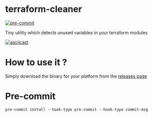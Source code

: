 # terraform-cleaner

[![pre-commit](https://img.shields.io/badge/pre--commit-enabled-brightgreen?logo=pre-commit&logoColor=white)](https://github.com/pre-commit/pre-commit)

Tiny utility which detects unused variables in your terraform modules

[![asciicast](https://asciinema.org/a/vwSJkNc9SSQ75uSMH6W1ffbmm.svg)](https://asciinema.org/a/vwSJkNc9SSQ75uSMH6W1ffbmm)


# How to use it ?

Simply download the binary for your platform from the [releases page](https://github.com/sylwit/terraform-cleaner/releases/)


# Pre-commit

```shell
pre-commit install --hook-type pre-commit --hook-type commit-msg
```
